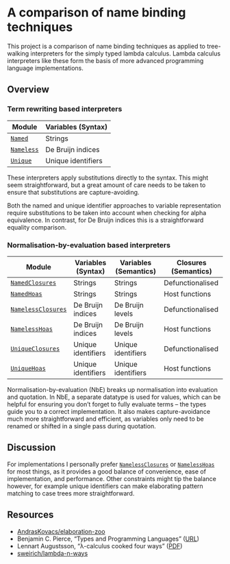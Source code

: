 # A comparison of name binding techniques

This project is a comparison of name binding techniques as applied to
tree-walking interpreters for the simply typed lambda calculus.
Lambda calculus interpreters like these form the basis of more advanced
programming language implementations.

## Overview

### Term rewriting based interpreters

| Module                      | Variables (Syntax)           |
| --------------------------- | ---------------------------- |
| [`Named`]                   | Strings                      |
| [`Nameless`]                | De Bruijn indices            |
| [`Unique`]                  | Unique identifiers           |

These interpreters apply substitutions directly to the syntax.
This might seem straightforward, but a great amount of care needs to be taken to
ensure that substitutions are capture-avoiding.

Both the named and unique identifier approaches to variable representation
require substitutions to be taken into account when checking for alpha
equivalence. In contrast, for De Bruijn indices this is a straightforward
equality comparison.

### Normalisation-by-evaluation based interpreters

| Module                      | Variables (Syntax) | Variables (Semantics)  | Closures (Semantics)    |
| --------------------------- | ------------------ | ---------------------- | ----------------------- |
| [`NamedClosures`]           | Strings            | Strings                | Defunctionalised        |
| [`NamedHoas`]               | Strings            | Strings                | Host functions          |
| [`NamelessClosures`]        | De Bruijn indices  | De Bruijn levels       | Defunctionalised        |
| [`NamelessHoas`]            | De Bruijn indices  | De Bruijn levels       | Host functions          |
| [`UniqueClosures`]          | Unique identifiers | Unique identifiers     | Defunctionalised        |
| [`UniqueHoas`]              | Unique identifiers | Unique identifiers     | Host functions          |

Normalisation-by-evaluation (NbE) breaks up normalisation into evaluation and
quotation.
In NbE, a separate datatype is used for values, which can be helpful for
ensuring you don’t forget to fully evaluate terms – the types guide you to a
correct implementation.
It also makes capture-avoidance much more straightforward and efficient,
as variables only need to be renamed or shifted in a single pass during
quotation.

## Discussion

For implementations I personally prefer [`NamelessClosures`] or
[`NamelessHoas`] for most things, as it provides a good balance of convenience,
ease of implementation, and performance. Other constraints might tip the balance
however, for example unique identifiers can make elaborating pattern matching to
case trees more straightforward.

[`Named`]:              ./Named.ml
[`NamedClosures`]:      ./NamedClosures.ml
[`NamedHoas`]:          ./NamedHoas.ml
[`Nameless`]:           ./Nameless.ml
[`NamelessClosures`]:   ./NamelessClosures.ml
[`NamelessHoas`]:       ./NamelessHoas.ml
[`Unique`]:             ./Unique.ml
[`UniqueClosures`]:     ./UniqueClosures.ml
[`UniqueHoas`]:         ./UniqueHoas.ml

## Resources

- [AndrasKovacs/elaboration-zoo](https://github.com/AndrasKovacs/elaboration-zoo/tree/master)
- Benjamin C. Pierce, “Types and Programming Languages” ([URL](https://www.cis.upenn.edu/~bcpierce/tapl/))
- Lennart Augustsson, “λ-calculus cooked four ways” ([PDF](https://github.com/mietek/cook/blob/master/doc/pdf/augustsson-2006.pdf))
- [sweirich/lambda-n-ways](https://github.com/sweirich/lambda-n-ways/)
